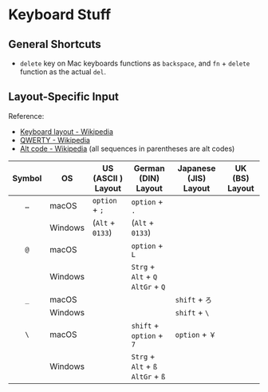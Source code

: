 # Keyboard Stuff

## General Shortcuts

- `delete` key on Mac keyboards functions as `backspace`, and `fn` + `delete` function as the actual `del`.

## Layout-Specific Input

Reference: 

- [Keyboard layout - Wikipedia](https://en.wikipedia.org/wiki/Keyboard_layout)
- [QWERTY - Wikipedia](https://en.wikipedia.org/wiki/QWERTY)
- [Alt code - Wikipedia](https://en.wikipedia.org/wiki/Alt_code) (all sequences in parentheses are alt codes)

| Symbol | OS | US \(ASCII \) Layout | German \(DIN\) Layout                | Japanese \(JIS\) Layout | UK \(BS\) Layout |
|:---:|---------|-------------------|---------------------------------------|-----------------|-----|
| `…` | macOS   | `option` + `;`    | `option` + `.`                        |                 |     |
|     | Windows | \(`Alt` + `0133`\)| \(`Alt` + `0133`\)                    |                 |     |
| `@` | macOS   |                   | `option` + `L`                        |                 |     |
|     | Windows |                   | `Strg` + `Alt` + `Q`<br>`AltGr` + `Q` |                 |     |
| `_` | macOS   |                   |                                       | `shift` + `ろ`  |     |
|     | Windows |                   |                                       | `shift` + `\`   |     |
| `\` | macOS   |                   | `shift` + `option` + `7`              | `option` + `￥` |     |
|     | Windows |                   | `Strg` + `Alt` + `ß`<br>`AltGr` + `ß` |                 |     |
